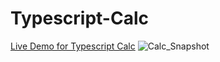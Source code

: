# Typescript-Calc
[Live Demo for Typescript Calc](https://anshshah-1609.github.io/Typescript-Calc/)
![Calc_Snapshot](https://user-images.githubusercontent.com/85743845/150930985-1f0e2230-c64c-45e8-9807-78f8b6351797.jpg)
